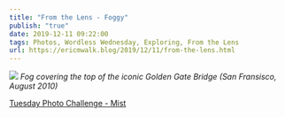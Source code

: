```yaml
---
title: "From the Lens - Foggy"
publish: "true"
date: 2019-12-11 09:22:00
tags: Photos, Wordless Wednesday, Exploring, From the Lens
url: https://ericmwalk.blog/2019/12/11/from-the-lens.html
---
```


![](https://ericmwalk.blog/uploads/2021/002d567db7.jpg)
*Fog covering the top of the iconic Golden Gate Bridge (San Fransisco, August 2010)*

<a href="https://dutchgoesthephoto.net/2019/12/10/tuesday-photo-challenge-mist/">Tuesday Photo Challenge - Mist</a>